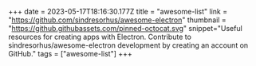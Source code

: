 +++
date = 2023-05-17T18:16:30.177Z
title = "awesome-list"
link = "https://github.com/sindresorhus/awesome-electron"
thumbnail = "https://github.githubassets.com/pinned-octocat.svg"
snippet="Useful resources for creating apps with Electron. Contribute to sindresorhus/awesome-electron development by creating an account on GitHub."
tags = ["awesome-list"]
+++
